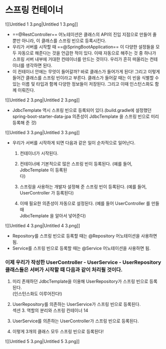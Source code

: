 # 스프링 컨테이너

![[Untitled 1 3.png|Untitled 1 3.png]]

- ==@RestController== 어노테이션은 클래스의 API의 진입 지점으로 만들어 줄 뿐만 아니라, 이 클래스를 스프링 빈으로 등록시킨다.
- 우리가 서버를 시작할 때 ==@SpringBootApplication== 이 다양한 설정들을 모두 자동으로 해준다는 것을 언급한 적이 있다. 이때 자동으로 해주는 것 중 하나가 스프링 서버 내부에 거대한 컨테이너를 만드는 것이다. 우리가 흔히 떠올리는 컨테이너를 생각하면 된다.
- 이 컨테이너 안에는 무엇이 들어갈까? 바로 클래스가 들어가게 된다! 그리고 이렇게 들어간 클래스를 스프링 빈이라고 부른다. 클래스가 들어갈 때는 이 빈을 식별할 수 있는 이름 및 타입과 함께 다양한 정보들이 저장된다. 그리고 이때 인스턴스화도 함께 이뤄진다.

![[Untitled 2 3.png|Untitled 2 3.png]]

- JdbcTemplate 역시 스프링 빈으로 등록되어 있다.(build.gradle에 설정했던 spring-boot-starter-data-jpa 의존성이 JdbcTemplate 을 스프링 빈으로 미리 등록해 준 것)

  

![[Untitled 3 3.png|Untitled 3 3.png]]

- 우리가 서버를 시작하게 되면 다음과 같은 일이 순차적으로 일어난다.
    1. 컨테이너가 시작된다.
    2. 컨테이너에 기본적으로 많은 스프링 빈이 등록된다. (예를 들어, JdbcTemplate 이 등록된  
        다)  
        
    3. 스프링을 사용하는 개발자 설정해 준 스프링 빈이 등록된다. (예를 들어,  
        UserController 가 등록된다)  
        
    4. 이때 필요한 의존성이 자동으로 설정된다. (예를 들어 UserController 를 만들 때  
        JdbcTemplate 을 알아서 넣어준다)  
        

![[Untitled 4 3.png|Untitled 4 3.png]]

  

- Repository를 스프링 빈으로 등록할 때는 @Repository 어노테이션을 사용하면 됨.
- Service를 스프링 빈으로 등록할 때는 @Service 어노테이션을 사용하면 됨.

### 이제 우리가 작성한 UserController - UserService - UserRepository 클래스들은 서버가 시작할 때 다음과 같이 처리될 것이다.

1. 미리 존재하던 JdbcTemplate을 이용해 UserRepository가 스프링 빈으로 등록된다.  
    (인스턴스화도 이루어진다!)  
    
2. UserRepository를 의존하는 UserService가 스프링 빈으로 등록된다.  
    섹션 3. 역할의 분리와 스프링 컨테이너 14  
    
3. UserService를 의존하는 UserController가 스프링 빈으로 등록된다.
4. 이렇게 3개의 클래스 모두 스프링 빈으로 등록된다!

![[Untitled 5 3.png|Untitled 5 3.png]]

